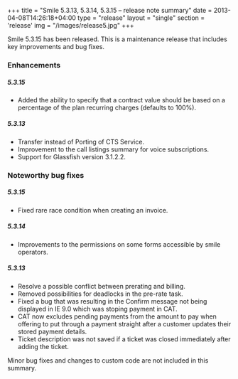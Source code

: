 +++
title = "Smile 5.3.13, 5.3.14, 5.3.15 – release note summary"
date = 2013-04-08T14:26:18+04:00
type = "release"
layout = "single"
section = 'release'
img = "/images/release5.jpg"
+++

<p>Smile 5.3.15 has been released. This is a maintenance release that includes key improvements and bug fixes.</p>
<h3>Enhancements</h3>
<h5>5.3.15</h5>
<ul>
<li>Added the ability to specify that a contract value should be based on a percentage of the plan recurring charges (defaults to 100%).</li>
</ul>
<h5>5.3.13</h5>
<ul>
<li>Transfer instead of Porting of CTS Service.</li>
<li>Improvement to the call listings summary for voice subscriptions.</li>
<li>Support for Glassfish version 3.1.2.2.</li>
</ul>
<h3>Noteworthy bug fixes</h3>
<h5>5.3.15</h5>
<ul>
<li>Fixed rare race condition when creating an invoice.</li>
</ul>
<h5>5.3.14</h5>
<ul>
<li>Improvements to the permissions on some forms accessible by smile operators.</li>
</ul>
<h5>5.3.13</h5>
<ul>
<li>Resolve a possible conflict between prerating and billing.</li>
<li>Removed possibilities for deadlocks in the pre-rate task.</li>
<li>Fixed a bug that was resulting in the Confirm message not being displayed in IE 9.0 which was stoping payment in CAT.</li>
<li>CAT now excludes pending payments from the amount to pay when offering to put through a payment straight after a customer updates their stored payment details.</li>
<li>Ticket description was not saved if a ticket was closed immediately after adding the ticket.</li>
</ul>
<p>Minor bug fixes and changes to custom code are not included in this summary.</p>